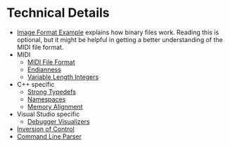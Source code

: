 # Technical Details

* [Image Format Example](image-example.asciidoc) explains how binary files work. Reading this is optional, but it might be helpful in getting a better understanding of the MIDI file format.
* MIDI
  * [MIDI File Format](midi.md)
  * [Endianness](endianness.asciidoc)
  * [Variable Length Integers](variable-length-integers.asciidoc)
* C++ specific
  * [Strong Typedefs](strong-typedefs.asciidoc)
  * [Namespaces](namespace.asciidoc)
  * [Memory Alignment](memory-alignment.asciidoc)
* Visual Studio specific
  * [Debugger Visualizers](debugger-visualizers.asciidoc)
* [Inversion of Control](inversion-of-control.asciidoc)
* [Command Line Parser](command-line-parser.md)